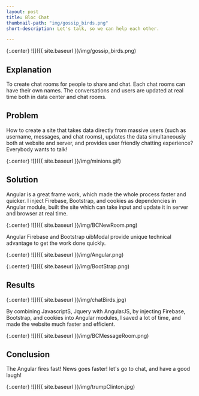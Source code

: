 ```yaml
---
layout: post
title: Bloc Chat
thumbnail-path: "img/gossip_birds.png"
short-description: Let's talk, so we can help each other.

---
```


{:.center}
![]({{ site.baseurl }}/img/gossip_birds.png)

## Explanation

To create chat rooms for people to share and chat. Each chat rooms can have their own names. The conversations and users are updated at real time both in data center and chat rooms.

## Problem

How to create a site that takes data directly from massive users (such as username, messages, and chat rooms), updates the data simultaneously both at website and server, and provides user friendly chatting experience? Everybody wants to talk!

{:.center}
![]({{ site.baseurl }}/img/minions.gif)

## Solution

Angular is a great frame work, which made the whole process faster and quicker. I inject Firebase, Bootstrap, and cookies as dependencies in Angular module, built the site which can take input and update it in server and browser at real time.

{:.center}
![]({{ site.baseurl }}/img/BCNewRoom.png)

Angular Firebase and Bootstrap uibModal provide unique technical advantage to get the work done quickly.

{:.center}
![]({{ site.baseurl }}/img/Angular.png)

{:.center}
![]({{ site.baseurl }}/img/BootStrap.png)

## Results

{:.center}
![]({{ site.baseurl }}/img/chatBirds.jpg)

By combining JavascriptS, Jquery with AngularJS, by injecting Firebase, Bootstrap, and cookies into Angular modules, I saved a lot of time, and made the website much faster and efficient.

{:.center}
![]({{ site.baseurl }}/img/BCMessageRoom.png)

## Conclusion

The Angular fires fast! News goes faster! let's go to chat, and have a good laugh!

{:.center}
![]({{ site.baseurl }}/img/trumpClinton.jpg)

